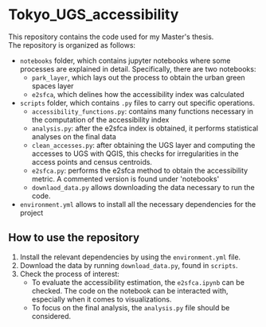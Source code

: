 # Tokyo_UGS_accessibility
This repository contains the code used for my Master's thesis. <br>
The repository is organized as follows: 
- `notebooks` folder, which contains jupyter notebooks where some processes are explained in detail. Specifically, there are two notebooks:
    - `park_layer`, which lays out the process to obtain the urban green spaces layer
    - `e2sfca`, which delines how the accessibility index was calculated
- `scripts` folder, which contains `.py` files to carry out specific operations.
    - `accessibility_functions.py`: contains many functions necessary in the computation of the accessibility index
    - `analysis.py`: after the e2sfca index is obtained, it performs statistical analyses on the final data
    - `clean_accesses.py`: after obtaining the UGS layer and computing the accesses to UGS with QGIS, this checks for irregularities in the access points and census centroids.
    - `e2sfca.py`: performs the e2sfca method to obtain the accessibility metric. A commented version is found under 'notebooks'
    - `downlaod_data.py` allows downloading the data necessary to run the code.
- `environment.yml` allows to install all the necessary dependencies for the project

## How to use the repository
1. Install the relevant dependencies by using the `environment.yml` file.
2. Download the data by running `download_data.py`, found in `scripts`.
3. Check the process of interest:
   - To evaluate the accessibility estimation, the `e2sfca.ipynb` can be checked. The code on the notebook can be interacted with, especially when it comes to visualizations.
   - To focus on the final analysis, the `analysis.py` file should be considered.  
